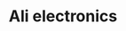 ---
title: "Ali electronics"
url: /karachi/ali-electronics-xx4w-25p-main-disco-more-sector-15-d-block-15-d-orangi-town/
shop: electronics
---